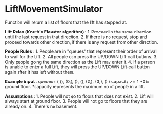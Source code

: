 # LiftMovementSimulator
Function will return a list of floors that the lift has stopped at.

**Lift Rules (Knuth's Elevator algorithm)** :  1. Proceed in the same direction until the last request in that direction.
                                          2. If there is no request, stop and proceed towards other direction, if there is any request                                                  from other direction.
                                        
**People Rules** : 1. People are in "queues" that represent their order of arrival to wait for the Lift.
               2. All people can press the UP/DOWN Lift-call buttons.
               3. Only people going the same direction as the Lift may enter it.
               4. If a person is unable to enter a full Lift, they will press the UP/DOWN Lift-call button again after it has left                           without them.

**Example input** : queues= ( (),   (0,),  (),      (),   (2,),  (3,),  () )
               capacity >= 1
               *0 is ground floor.
               *capacity represents the maximum no of people in a lift.


**Assumptions** : 1. People will not go to floors that does not exist.
              2. Lift will always start at ground floor.
              3. People will not go to floors that they are already on.
              4. There's no basement.
